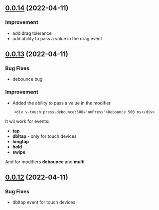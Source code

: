 ## [0.0.14](https://github.com/webigorkiev/vuetouch/tree/v0.0.14) (2022-04-11)

### Improvement

* add drag tolerance
* add ability to pass a value in the drag event

## [0.0.13](https://github.com/webigorkiev/vuetouch/tree/v0.0.13) (2022-04-11)

### Bug Fixes

* debounce bug

### Improvement

* Added the ability to pass a value in the modifier

```vue
    <div v-touch:press.debounce:500="onPress">Debounce 500 ms</div>
```

It wil work for events:

* **tap**
* **dbltap** - only for touch devices
* **longtap**
* **hold**
* **swipe**

And for modifiers **debounce** and **multi**

## [0.0.12](https://github.com/webigorkiev/vuetouch/tree/v0.0.12) (2022-04-11)

### Bug Fixes

* dbltap event for touch devices

